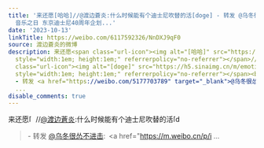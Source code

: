 ```yaml
---
title: '来还愿[哈哈]//@渡边蒼炎:什么时候能有个迪士尼吹替的活[doge] - 转发 @乌冬很怂不进击:&ensp;生田绘梨花 #生田绘梨花# 20230715
  音乐之日 东京迪士尼40周年企划...'
date: '2023-10-13'
linkTitle: https://weibo.com/6117592326/NnDXJ9qF0
source: 渡边蒼炎的微博
description: 来还愿<span class="url-icon"><img alt="[哈哈]" src="https://h5.sinaimg.cn/m/emoticon/icon/default/d_haha-0ec05e6dad.png"
  style="width:1em; height:1em;" referrerpolicy="no-referrer"></span>//<a href="https://weibo.com/n/%E6%B8%A1%E8%BE%B9%E8%92%BC%E7%82%8E">@渡边蒼炎</a>:什么时候能有个迪士尼吹替的活<span
  class="url-icon"><img alt="[doge]" src="https://h5.sinaimg.cn/m/emoticon/icon/others/d_doge-be7f768d78.png"
  style="width:1em; height:1em;" referrerpolicy="no-referrer"></span><br><blockquote>
  - 转发 <a href="https://weibo.com/5177703789" target="_blank">@乌冬很怂不进击</a>: <a href="https://m.weibo.cn/p/i
  ...
disable_comments: true
---
```

来还愿<span class="url-icon"><img alt="[哈哈]" src="https://h5.sinaimg.cn/m/emoticon/icon/default/d_haha-0ec05e6dad.png" style="width:1em; height:1em;" referrerpolicy="no-referrer"></span>//<a href="https://weibo.com/n/%E6%B8%A1%E8%BE%B9%E8%92%BC%E7%82%8E">@渡边蒼炎</a>:什么时候能有个迪士尼吹替的活<span class="url-icon"><img alt="[doge]" src="https://h5.sinaimg.cn/m/emoticon/icon/others/d_doge-be7f768d78.png" style="width:1em; height:1em;" referrerpolicy="no-referrer"></span><br><blockquote> - 转发 <a href="https://weibo.com/5177703789" target="_blank">@乌冬很怂不进击</a>: <a href="https://m.weibo.cn/p/i ...